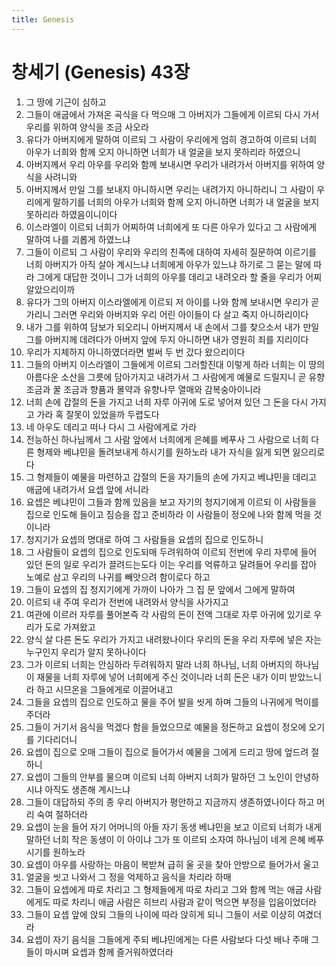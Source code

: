 ```yaml
---
title: Genesis
---
```


# 창세기 (Genesis) 43장
1. 그 땅에 기근이 심하고
1. 그들이 애굽에서 가져온 곡식을 다 먹으매 그 아버지가 그들에게 이르되 다시 가서 우리를 위하여 양식을 조금 사오라
1. 유다가 아버지에게 말하여 이르되 그 사람이 우리에게 엄히 경고하여 이르되 너희 아우가 너희와 함께 오지 아니하면 너희가 내 얼굴을 보지 못하리라 하였으니
1. 아버지께서 우리 아우를 우리와 함께 보내시면 우리가 내려가서 아버지를 위하여 양식을 사려니와
1. 아버지께서 만일 그를 보내지 아니하시면 우리는 내려가지 아니하리니 그 사람이 우리에게 말하기를 너희의 아우가 너희와 함께 오지 아니하면 너희가 내 얼굴을 보지 못하리라 하였음이니이다
1. 이스라엘이 이르되 너희가 어찌하여 너희에게 또 다른 아우가 있다고 그 사람에게 말하여 나를 괴롭게 하였느냐
1. 그들이 이르되 그 사람이 우리와 우리의 친족에 대하여 자세히 질문하여 이르기를 너희 아버지가 아직 살아 계시느냐 너희에게 아우가 있느냐 하기로 그 묻는 말에 따라 그에게 대답한 것이니 그가 너희의 아우를 데리고 내려오라 할 줄을 우리가 어찌 알았으리이까
1. 유다가 그의 아버지 이스라엘에게 이르되 저 아이를 나와 함께 보내시면 우리가 곧 가리니 그러면 우리와 아버지와 우리 어린 아이들이 다 살고 죽지 아니하리이다
1. 내가 그를 위하여 담보가 되오리니 아버지께서 내 손에서 그를 찾으소서 내가 만일 그를 아버지께 데려다가 아버지 앞에 두지 아니하면 내가 영원히 죄를 지리이다
1. 우리가 지체하지 아니하였더라면 벌써 두 번 갔다 왔으리이다
1. 그들의 아버지 이스라엘이 그들에게 이르되 그러할진대 이렇게 하라 너희는 이 땅의 아름다운 소산을 그릇에 담아가지고 내려가서 그 사람에게 예물로 드릴지니 곧 유향 조금과 꿀 조금과 향품과 몰약과 유향나무 열매와 감복숭아이니라
1. 너희 손에 갑절의 돈을 가지고 너희 자루 아귀에 도로 넣어져 있던 그 돈을 다시 가지고 가라 혹 잘못이 있었을까 두렵도다
1. 네 아우도 데리고 떠나 다시 그 사람에게로 가라
1. 전능하신 하나님께서 그 사람 앞에서 너희에게 은혜를 베푸사 그 사람으로 너희 다른 형제와 베냐민을 돌려보내게 하시기를 원하노라 내가 자식을 잃게 되면 잃으리로다
1. 그 형제들이 예물을 마련하고 갑절의 돈을 자기들의 손에 가지고 베냐민을 데리고 애굽에 내려가서 요셉 앞에 서니라
1. 요셉은 베냐민이 그들과 함께 있음을 보고 자기의 청지기에게 이르되 이 사람들을 집으로 인도해 들이고 짐승을 잡고 준비하라 이 사람들이 정오에 나와 함께 먹을 것이니라
1. 청지기가 요셉의 명대로 하여 그 사람들을 요셉의 집으로 인도하니
1. 그 사람들이 요셉의 집으로 인도되매 두려워하여 이르되 전번에 우리 자루에 들어 있던 돈의 일로 우리가 끌려드는도다 이는 우리를 억류하고 달려들어 우리를 잡아 노예로 삼고 우리의 나귀를 빼앗으려 함이로다 하고
1. 그들이 요셉의 집 청지기에게 가까이 나아가 그 집 문 앞에서 그에게 말하여
1. 이르되 내 주여 우리가 전번에 내려와서 양식을 사가지고
1. 여관에 이르러 자루를 풀어본즉 각 사람의 돈이 전액 그대로 자루 아귀에 있기로 우리가 도로 가져왔고
1. 양식 살 다른 돈도 우리가 가지고 내려왔나이다 우리의 돈을 우리 자루에 넣은 자는 누구인지 우리가 알지 못하나이다
1. 그가 이르되 너희는 안심하라 두려워하지 말라 너희 하나님, 너희 아버지의 하나님이 재물을 너희 자루에 넣어 너희에게 주신 것이니라 너희 돈은 내가 이미 받았느니라 하고 시므온을 그들에게로 이끌어내고
1. 그들을 요셉의 집으로 인도하고 물을 주어 발을 씻게 하며 그들의 나귀에게 먹이를 주더라
1. 그들이 거기서 음식을 먹겠다 함을 들었으므로 예물을 정돈하고 요셉이 정오에 오기를 기다리더니
1. 요셉이 집으로 오매 그들이 집으로 들어가서 예물을 그에게 드리고 땅에 엎드려 절하니
1. 요셉이 그들의 안부를 물으며 이르되 너희 아버지 너희가 말하던 그 노인이 안녕하시냐 아직도 생존해 계시느냐
1. 그들이 대답하되 주의 종 우리 아버지가 평안하고 지금까지 생존하였나이다 하고 머리 숙여 절하더라
1. 요셉이 눈을 들어 자기 어머니의 아들 자기 동생 베냐민을 보고 이르되 너희가 내게 말하던 너희 작은 동생이 이 아이냐 그가 또 이르되 소자여 하나님이 네게 은혜 베푸시기를 원하노라
1. 요셉이 아우를 사랑하는 마음이 복받쳐 급히 울 곳을 찾아 안방으로 들어가서 울고
1. 얼굴을 씻고 나와서 그 정을 억제하고 음식을 차리라 하매
1. 그들이 요셉에게 따로 차리고 그 형제들에게 따로 차리고 그와 함께 먹는 애굽 사람에게도 따로 차리니 애굽 사람은 히브리 사람과 같이 먹으면 부정을 입음이었더라
1. 그들이 요셉 앞에 앉되 그들의 나이에 따라 앉히게 되니 그들이 서로 이상히 여겼더라
1. 요셉이 자기 음식을 그들에게 주되 베냐민에게는 다른 사람보다 다섯 배나 주매 그들이 마시며 요셉과 함께 즐거워하였더라